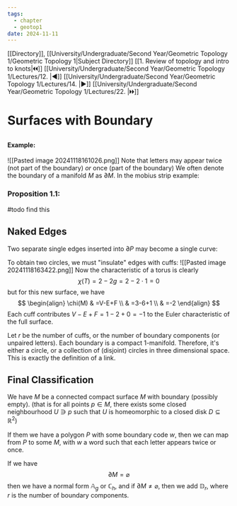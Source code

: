 ```yaml
---
tags:
  - chapter
  - geotop1
date: 2024-11-11
---
```

[[Directory]], [[University/Undergraduate/Second Year/Geometric Topology 1/Geometric Topology 1|Subject Directory]]
[[1. Review of topology and intro to knots|🞀🞀]] [[University/Undergraduate/Second Year/Geometric Topology 1/Lectures/12. |◀]] [[University/Undergraduate/Second Year/Geometric Topology 1/Lectures/14. |▶]] [[University/Undergraduate/Second Year/Geometric Topology 1/Lectures/22. |🞂🞂]]
# Surfaces with Boundary
## 
#### Example:
![[Pasted image 20241118161026.png]]
Note that letters may appear twice (not part of the boundary) *or* once (part of the boundary)
We often denote the boundary of a manifold $M$ as $\partial M {}$. In the mobius strip example:

### Proposition 1.1:
#todo find this
## Naked Edges
Two separate single edges inserted into ${} \partial P {}$ may become a single curve:


To obtain two circles, we must "insulate" edges with cuffs:
![[Pasted image 20241118163422.png]]
Now the characteristic of a torus is clearly
$$
\chi(T)=2-2g=2-2\cdot 1=0
$$
but for this new surface, we have
$$
\begin{align}
\chi(M) & =V-E+F \\
 & =3-6+1 \\
 & =-2
\end{align}
$$
Each cuff contributes ${} V-E+F=1-2+0=-1 {}$ to the Euler characteristic of the full surface. 

Let $r$ be the number of cuffs, or the number of boundary components (or unpaired letters). Each boundary is a compact $1 {}$-manifold. Therefore, it's either a circle, or a collection of (disjoint) circles in three dimensional space. This is exactly the definition of a link. 
## Final Classification
We have ${} M$ be a connected compact surface $M {}$ with boundary (possibly empty). (that is for all points ${} p \in M {}$, there exists some closed neighbourhood ${} U \ni p {}$ such that $U$ is homeomorphic to a closed disk ${} D \subseteq \mathbb{R}^{2} {}$)

If them we have a polygon $P$ with some boundary code $w$, then we can map from $P {}$ to some ${} M$, with $w$ a word such that each letter appears twice or once. 

If we have
$$
\partial M=\varnothing 
$$
then we have a normal form ${} \mathbb{A}_{g} {}$ or ${} \mathbb{C}_{h}$, and if ${} \partial M \neq \varnothing  {}$, then we add ${} \mathbb{D}_{r} {}$, where $r$ is the number of boundary components. 

